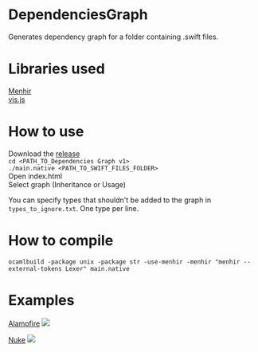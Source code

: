 # DependenciesGraph
Generates dependency graph for a folder containing .swift files.

# Libraries used
[Menhir](http://gallium.inria.fr/~fpottier/menhir/)  
[vis.js](http://visjs.org)  

# How to use
Download the [release](https://github.com/kovtun1/DependenciesGraph/releases)  
`cd <PATH_TO_Dependencies Graph v1>`  
`./main.native <PATH_TO_SWIFT_FILES_FOLDER>`  
Open index.html  
Select graph (Inheritance or Usage)  

You can specify types that shouldn't be added to the graph in `types_to_ignore.txt`. One type per line.

# How to compile
`ocamlbuild -package unix -package str -use-menhir -menhir "menhir --external-tokens Lexer" main.native`

# Examples
[Alamofire](https://github.com/Alamofire/Alamofire)
![](https://i.imgur.com/a87SPe8.png)

[Nuke](https://github.com/kean/Nuke)
![](https://i.imgur.com/9QEf26G.png)
